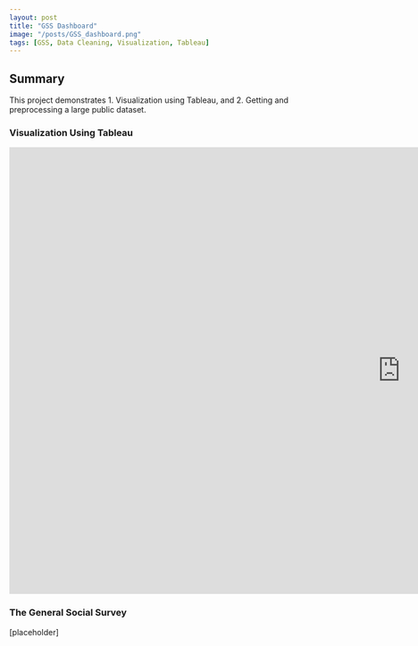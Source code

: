 ```yaml
---
layout: post
title: "GSS Dashboard"
image: "/posts/GSS_dashboard.png"
tags: [GSS, Data Cleaning, Visualization, Tableau]
---
```


## Summary
This project demonstrates 1. Visualization using Tableau, and 2. Getting and preprocessing a large public dataset.


### Visualization Using Tableau

<iframe 
    src="https://public.tableau.com/views/GSS_2_17387981106750/GSSDashboard?:language=en-US&:sid=&:redirect=auth&:display_count=n&:origin=viz_share_link" 
    width="1400" 
    height="800" 
    frameborder="0" 
    allowfullscreen>
</iframe>




### The General Social Survey

[placeholder]
